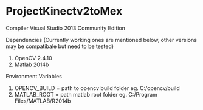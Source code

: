 # ProjectKinectv2toMex
Compiler
  Visual Studio 2013 Community Edition

Dependencies (Currently working ones are mentioned below, other versions may be compatibale but need to be tested)
  1. OpenCV 2.4.10
  2. Matlab 2014b
  
Environment Variables
  1. OPENCV_BUILD = path to opencv build folder eg. C:/opencv/build
  2. MATLAB_ROOT = path matlab root folder eg. C:/Program Files/MATLAB/R2014b
